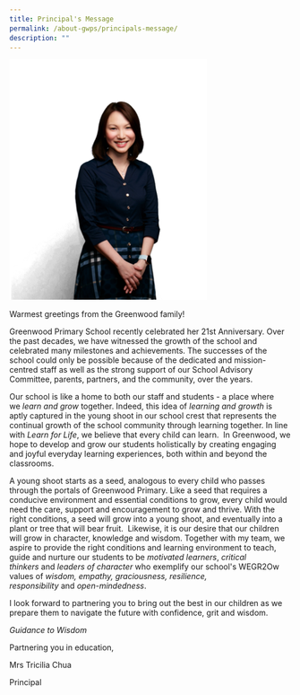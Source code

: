 ```yaml
---
title: Principal's Message
permalink: /about-gwps/principals-message/
description: ""
---
```

<img src="/images/principal%20message.png" 
     style="width:70%">

Warmest greetings from the Greenwood family!

Greenwood Primary School recently celebrated her 21st Anniversary. Over the past decades, we have witnessed the growth of the school and celebrated many milestones and achievements. The successes of the school could only be possible because of the dedicated and mission-centred staff as well as the strong support of our School Advisory Committee, parents, partners, and the community, over the years.

Our school is like a home to both our staff and students - a place where we _learn and grow_ together. Indeed, this idea of _learning and growth_ is aptly captured in the young shoot in our school crest that represents the continual growth of the school community through learning together. In line with _Learn for Life_, we believe that every child can learn.  In Greenwood, we hope to develop and grow our students holistically by creating engaging and joyful everyday learning experiences, both within and beyond the classrooms.  

A young shoot starts as a seed, analogous to every child who passes through the portals of Greenwood Primary. Like a seed that requires a conducive environment and essential conditions to grow, every child would need the care, support and encouragement to grow and thrive. With the right conditions, a seed will grow into a young shoot, and eventually into a plant or tree that will bear fruit.  Likewise, it is our desire that our children will grow in character, knowledge and wisdom. Together with my team, we aspire to provide the right conditions and learning environment to teach, guide and nurture our students to be _motivated learners_, _critical thinkers_ and _leaders of character_ who exemplify our school's WEGR2Ow values of _wisdom, empathy, graciousness, resilience, responsibility_ and _open-mindedness_.  

I look forward to partnering you to bring out the best in our children as we prepare them to navigate the future with confidence, grit and wisdom.  

_Guidance to Wisdom_

Partnering you in education,

Mrs Tricilia Chua  

Principal